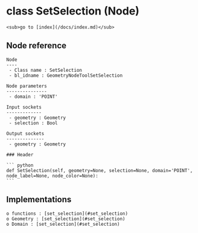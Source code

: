 # class SetSelection (Node)

    <sub>go to [index](/docs/index.md)</sub>
    
## Node reference

    Node
    ----
     - Class name : SetSelection
     - bl_idname : GeometryNodeToolSetSelection
    
    Node parameters
    ---------------
     - domain : 'POINT'
    
    Input sockets
    -------------
     - geometry : Geometry
     - selection : Bool
    
    Output sockets
    --------------
     - geometry : Geometry
    
    ### Header

    ``` python
    def SetSelection(self, geometry=None, selection=None, domain='POINT', node_label=None, node_color=None):
    ```
    
## Implementations

    o functions : [set_selection](#set_selection)
    o Geometry : [set_selection](#set_selection) 
    o Domain : [set_selection](#set_selection) 
    
    
